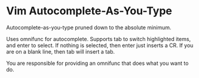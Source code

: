 # Vim Autocomplete-As-You-Type

Autocomplete-as-you-type pruned down to the absolute minimum.

Uses omnifunc for autocomplete. Supports tab to switch highlighted items, and
enter to select.  If nothing is selected, then enter just inserts a CR. If you
are on a blank line, then tab will insert a tab.

You are responsible for providing an omnifunc that does what you want to do.
